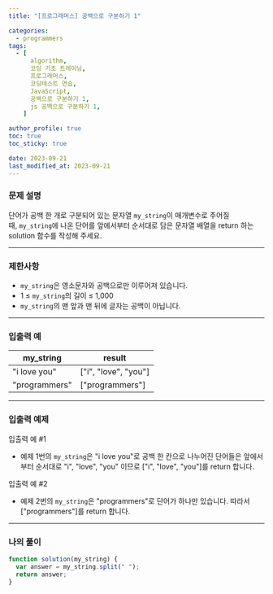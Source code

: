 ```yaml
---
title: "[프로그래머스] 공백으로 구분하기 1"

categories:
  - programmers
tags:
  - [
      algorithm,
      코딩 기초 트레이닝,
      프로그래머스,
      코딩테스트 연습,
      JavaScript,
      공백으로 구분하기 1,
      js 공백으로 구분하기 1,
    ]

author_profile: true
toc: true
toc_sticky: true

date: 2023-09-21
last_modified_at: 2023-09-21
---
```


### 문제 설명

단어가 공백 한 개로 구분되어 있는 문자열 `my_string`이 매개변수로 주어질 때, `my_string`에 나온 단어를 앞에서부터 순서대로 담은 문자열 배열을 return 하는 solution 함수를 작성해 주세요.

---

### 제한사항

- `my_string`은 영소문자와 공백으로만 이루어져 있습니다.
- 1 ≤ `my_string`의 길이 ≤ 1,000
- `my_string`의 맨 앞과 맨 뒤에 글자는 공백이 아닙니다.

---

### 입출력 예

| my_string     | result               |
| ------------- | -------------------- |
| "i love you"  | ["i", "love", "you"] |
| "programmers" | ["programmers"]      |

---

### 입출력 예제

입출력 예 #1

- 예제 1번의 `my_string`은 "i love you"로 공백 한 칸으로 나누어진 단어들은 앞에서부터 순서대로 "i", "love", "you" 이므로 ["i", "love", "you"]를 return 합니다.

입출력 예 #2

- 예제 2번의 `my_string`은 "programmers"로 단어가 하나만 있습니다. 따라서 ["programmers"]를 return 합니다.

---

### 나의 풀이

```jsx
function solution(my_string) {
  var answer = my_string.split(" ");
  return answer;
}
```
